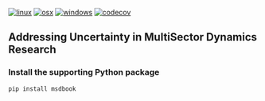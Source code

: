 [![linux](https://github.com/IMMM-SFA/msd_uncertainty_ebook/actions/workflows/linux.yml/badge.svg)](https://github.com/IMMM-SFA/msd_uncertainty_ebook/actions/workflows/linux.yml) [![osx](https://github.com/IMMM-SFA/msd_uncertainty_ebook/actions/workflows/osx.yml/badge.svg)](https://github.com/IMMM-SFA/msd_uncertainty_ebook/actions/workflows/osx.yml) [![windows](https://github.com/IMMM-SFA/msd_uncertainty_ebook/actions/workflows/windows.yml/badge.svg)](https://github.com/IMMM-SFA/msd_uncertainty_ebook/actions/workflows/windows.yml) [![codecov](https://codecov.io/gh/IMMM-SFA/msd_uncertainty_ebook/branch/dev/graph/badge.svg?token=sc7PduW907)](https://codecov.io/gh/IMMM-SFA/msd_uncertainty_ebook) 

## Addressing Uncertainty in MultiSector Dynamics Research

### Install the supporting Python package

```bash
pip install msdbook
```
